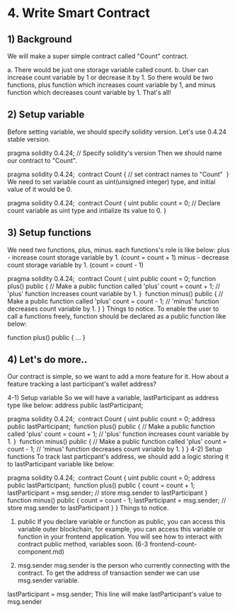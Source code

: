 # 4. Write Smart Contract

## 1) Background
We will make a super simple contract called "Count" contract.

a. There would be just one storage variable called count.
b. User can increase count variable by 1 or decrease it by 1. So there would be two functions, plus function which increases count variable by 1, and minus function which decreases count variable by 1. That's all!

## 2) Setup variable
Before setting variable, we should specify solidity version. Let's use 0.4.24 stable version.

pragma solidity 0.4.24; // Specify solidity's version
Then we should name our contract to "Count".

pragma solidity 0.4.24;
​
contract Count { // set contract names to "Count"
​
}
We need to set variable count as uint(unsigned integer) type, and initial value of it would be 0.

pragma solidity 0.4.24;
​
contract Count {
  uint public count = 0; // Declare count variable as uint type and intialize its value to 0.
}
## 3) Setup functions
We need two functions, plus, minus. each functions's role is like below:
plus - increase count storage variable by 1. (count = count + 1)
minus - decrease count storage variable by 1. (count = count - 1)

pragma solidity 0.4.24;
​
contract Count {
  uint public count = 0;
​
  function plus() public { // Make a public function called 'plus'
    count = count + 1; // 'plus' function increases count variable by 1.
  }
​
  function minus() public { // Make a public function called 'plus'
    count = count - 1; // 'minus' function decreases count variable by 1.
  }
}
Things to notice.
To enable the user to call a functions freely, function should be declared as a public function like below:

function plus() public { … }
## 4) Let's do more..
Our contract is simple, so we want to add a more feature for it. How about a feature tracking a last participant's wallet address?

4-1) Setup variable
So we will have a variable, lastParticipant as address type like below:
address public lastParticipant;

pragma solidity 0.4.24;
​
contract Count {
  uint public count = 0;
  address public lastParticipant;
​
  function plus() public { // Make a public function called 'plus'
    count = count + 1; // 'plus' function increases count variable by 1.
  }
​
  function minus() public { // Make a public function called 'plus'
    count = count - 1; // 'minus' function decreases count variable by 1.
  }
}
4-2) Setup functions
To track last particpant's address, we should add a logic storing it to lastParticipant variable like below:

pragma solidity 0.4.24;
​
contract Count {
  uint public count = 0;
  address public lastParticipant;
​
  function plus() public {
    count = count + 1;
    lastParticipant = msg.sender; // store msg.sender to lastParticipant
  }
​
  function minus() public {
    count = count - 1;
    lastParticipant = msg.sender; // store msg.sender to lastParticipant
  }
}
Things to notice.
1) public If you declare variable or function as public, you can access this variable outer blockchain,
for example, you can access this variable or function in your frontend application.
You will see how to interact with contract public method, variables soon. (6-3 frontend-count-component.md)

2) msg.sender
msg.sender is the person who currently connecting with the contract.
To get the address of transaction sender we can use msg.sender variable.

lastParticipant = msg.sender;
This line will make lastParticipant's value to msg.sender
